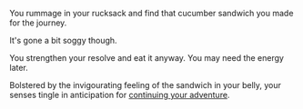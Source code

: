 You rummage in your rucksack and find that cucumber sandwich you made
for the journey.

It's gone a bit soggy though.

You strengthen your resolve and eat it anyway. You may need the energy later.

Bolstered by the invigourating feeling of the sandwich in your belly,
your senses tingle in anticipation for [continuing your adventure](../marshmallow.md).
